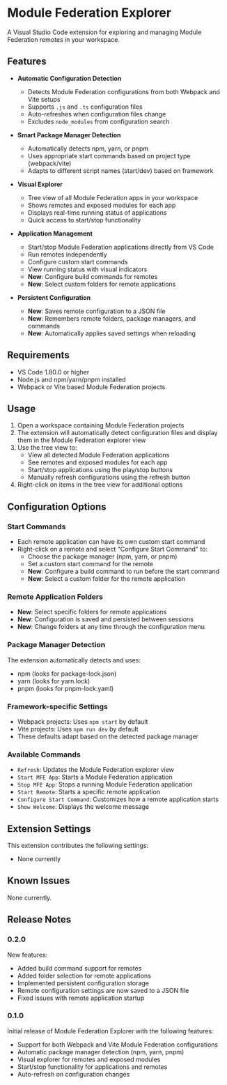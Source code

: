 # Module Federation Explorer

A Visual Studio Code extension for exploring and managing Module Federation remotes in your workspace.

## Features

- **Automatic Configuration Detection**
  - Detects Module Federation configurations from both Webpack and Vite setups
  - Supports `.js` and `.ts` configuration files
  - Auto-refreshes when configuration files change
  - Excludes `node_modules` from configuration search

- **Smart Package Manager Detection**
  - Automatically detects npm, yarn, or pnpm
  - Uses appropriate start commands based on project type (webpack/vite)
  - Adapts to different script names (start/dev) based on framework

- **Visual Explorer**
  - Tree view of all Module Federation apps in your workspace
  - Shows remotes and exposed modules for each app
  - Displays real-time running status of applications
  - Quick access to start/stop functionality

- **Application Management**
  - Start/stop Module Federation applications directly from VS Code
  - Run remotes independently
  - Configure custom start commands
  - View running status with visual indicators
  - **New**: Configure build commands for remotes
  - **New**: Select custom folders for remote applications

- **Persistent Configuration**
  - **New**: Saves remote configuration to a JSON file
  - **New**: Remembers remote folders, package managers, and commands
  - **New**: Automatically applies saved settings when reloading

## Requirements

- VS Code 1.80.0 or higher
- Node.js and npm/yarn/pnpm installed
- Webpack or Vite based Module Federation projects

## Usage

1. Open a workspace containing Module Federation projects
2. The extension will automatically detect configuration files and display them in the Module Federation explorer view
3. Use the tree view to:
   - View all detected Module Federation applications
   - See remotes and exposed modules for each app
   - Start/stop applications using the play/stop buttons
   - Manually refresh configurations using the refresh button
4. Right-click on items in the tree view for additional options

## Configuration Options

### Start Commands
- Each remote application can have its own custom start command
- Right-click on a remote and select "Configure Start Command" to:
  - Choose the package manager (npm, yarn, or pnpm)
  - Set a custom start command for the remote
  - **New**: Configure a build command to run before the start command
  - **New**: Select a custom folder for the remote application

### Remote Application Folders
- **New**: Select specific folders for remote applications
- **New**: Configuration is saved and persisted between sessions
- **New**: Change folders at any time through the configuration menu

### Package Manager Detection
The extension automatically detects and uses:
- npm (looks for package-lock.json)
- yarn (looks for yarn.lock)
- pnpm (looks for pnpm-lock.yaml)

### Framework-specific Settings
- Webpack projects: Uses `npm start` by default
- Vite projects: Uses `npm run dev` by default
- These defaults adapt based on the detected package manager

### Available Commands
- `Refresh`: Updates the Module Federation explorer view
- `Start MFE App`: Starts a Module Federation application
- `Stop MFE App`: Stops a running Module Federation application
- `Start Remote`: Starts a specific remote application
- `Configure Start Command`: Customizes how a remote application starts
- `Show Welcome`: Displays the welcome message

## Extension Settings

This extension contributes the following settings:

* None currently

## Known Issues

None currently.

## Release Notes

### 0.2.0

New features:
- Added build command support for remotes
- Added folder selection for remote applications
- Implemented persistent configuration storage
- Remote configuration settings are now saved to a JSON file
- Fixed issues with remote application startup

### 0.1.0

Initial release of Module Federation Explorer with the following features:
- Support for both Webpack and Vite Module Federation configurations
- Automatic package manager detection (npm, yarn, pnpm)
- Visual explorer for remotes and exposed modules
- Start/stop functionality for applications and remotes
- Auto-refresh on configuration changes 